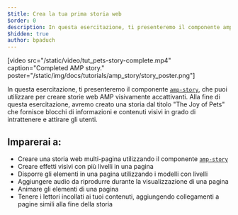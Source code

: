 ```yaml
---
$title: Crea la tua prima storia web
$order: 0
description: In questa esercitazione, ti presenteremo il componente amp-story, che puoi utilizzare per creare storie web AMP visivamente accattivanti. Alla fine di questa esercitazione, ...
$hidden: true
author: bpaduch
---
```


[video src="/static/video/tut_pets-story-complete.mp4" caption="Completed AMP story." poster="/static/img/docs/tutorials/amp_story/story_poster.png"]

In questa esercitazione, ti presenteremo il componente [`amp-story`](../../../../documentation/components/reference/amp-story.md), che puoi utilizzare per creare storie web AMP visivamente accattivanti. Alla fine di questa esercitazione, avremo creato una storia dal titolo "The Joy of Pets" che fornisce blocchi di informazioni e contenuti visivi in grado di intrattenere e attirare gli utenti.

## Imparerai a:

- Creare una storia web multi-pagina utilizzando il componente [`amp-story`](../../../../documentation/components/reference/amp-story.md)
- Creare effetti visivi con più livelli in una pagina
- Disporre gli elementi in una pagina utilizzando i modelli con livelli
- Aggiungere audio da riprodurre durante la visualizzazione di una pagina
- Animare gli elementi di una pagina
- Tenere i lettori incollati ai tuoi contenuti, aggiungendo collegamenti a pagine simili alla fine della storia
